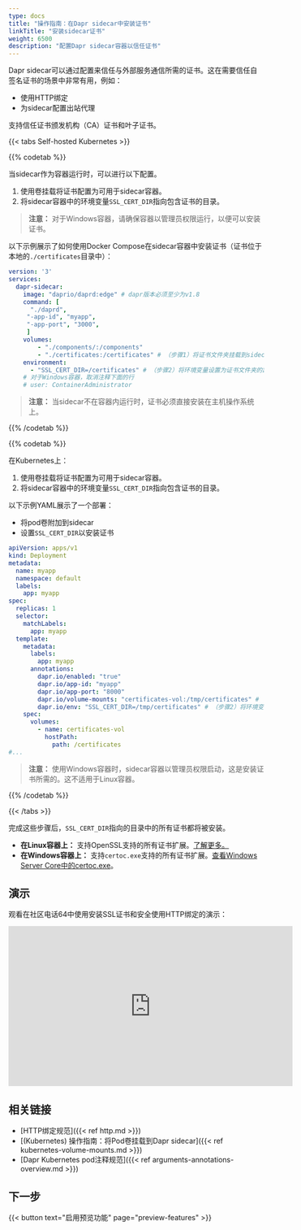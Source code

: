 ```yaml
---
type: docs
title: "操作指南：在Dapr sidecar中安装证书"
linkTitle: "安装sidecar证书"
weight: 6500
description: "配置Dapr sidecar容器以信任证书"
---
```


Dapr sidecar可以通过配置来信任与外部服务通信所需的证书。这在需要信任自签名证书的场景中非常有用，例如：
- 使用HTTP绑定
- 为sidecar配置出站代理

支持信任证书颁发机构（CA）证书和叶子证书。

{{< tabs Self-hosted Kubernetes >}}

<!--self-hosted-->
{{% codetab %}}

当sidecar作为容器运行时，可以进行以下配置。

1. 使用卷挂载将证书配置为可用于sidecar容器。
2. 将sidecar容器中的环境变量`SSL_CERT_DIR`指向包含证书的目录。

> **注意：** 对于Windows容器，请确保容器以管理员权限运行，以便可以安装证书。

以下示例展示了如何使用Docker Compose在sidecar容器中安装证书（证书位于本地的`./certificates`目录中）：

```yaml
version: '3'
services:
  dapr-sidecar:
    image: "daprio/daprd:edge" # dapr版本必须至少为v1.8
    command: [
      "./daprd",
     "-app-id", "myapp",
     "-app-port", "3000",
     ]
    volumes:
        - "./components/:/components"
        - "./certificates:/certificates" # （步骤1）将证书文件夹挂载到sidecar容器
    environment:
      - "SSL_CERT_DIR=/certificates" # （步骤2）将环境变量设置为证书文件夹的路径
    # 对于Windows容器，取消注释下面的行
    # user: ContainerAdministrator
```

> **注意：** 当sidecar不在容器内运行时，证书必须直接安装在主机操作系统上。

{{% /codetab %}}

<!--kubernetes-->
{{% codetab %}}

在Kubernetes上：

1. 使用卷挂载将证书配置为可用于sidecar容器。
2. 将sidecar容器中的环境变量`SSL_CERT_DIR`指向包含证书的目录。

以下示例YAML展示了一个部署：
- 将pod卷附加到sidecar
- 设置`SSL_CERT_DIR`以安装证书

```yaml
apiVersion: apps/v1
kind: Deployment
metadata:
  name: myapp
  namespace: default
  labels:
    app: myapp
spec:
  replicas: 1
  selector:
    matchLabels:
      app: myapp
  template:
    metadata:
      labels:
        app: myapp
      annotations:
        dapr.io/enabled: "true"
        dapr.io/app-id: "myapp"
        dapr.io/app-port: "8000"
        dapr.io/volume-mounts: "certificates-vol:/tmp/certificates" # （步骤1）将证书文件夹挂载到sidecar容器
        dapr.io/env: "SSL_CERT_DIR=/tmp/certificates" # （步骤2）将环境变量设置为证书文件夹的路径
    spec:
      volumes:
        - name: certificates-vol
          hostPath:
            path: /certificates
#...
```

> **注意：** 使用Windows容器时，sidecar容器以管理员权限启动，这是安装证书所需的。这不适用于Linux容器。

{{% /codetab %}}

{{< /tabs >}}

完成这些步骤后，`SSL_CERT_DIR`指向的目录中的所有证书都将被安装。

- **在Linux容器上：** 支持OpenSSL支持的所有证书扩展。[了解更多。](https://www.openssl.org/docs/man1.1.1/man1/openssl-rehash.html)
- **在Windows容器上：** 支持`certoc.exe`支持的所有证书扩展。[查看Windows Server Core中的certoc.exe](https://hub.docker.com/_/microsoft-windows-servercore)。

## 演示

观看在社区电话64中使用安装SSL证书和安全使用HTTP绑定的演示：

<div class="embed-responsive embed-responsive-16by9">
<iframe width="560" height="315" src="https://www.youtube-nocookie.com/embed/M0VM7GlphAU?start=800" title="YouTube视频播放器" frameborder="0" allow="accelerometer; autoplay; clipboard-write; encrypted-media; gyroscope; picture-in-picture" allowfullscreen></iframe>
</div>

## 相关链接
- [HTTP绑定规范]({{< ref http.md >}})
- [(Kubernetes) 操作指南：将Pod卷挂载到Dapr sidecar]({{< ref kubernetes-volume-mounts.md >}})
- [Dapr Kubernetes pod注释规范]({{< ref arguments-annotations-overview.md >}})

## 下一步

{{< button text="启用预览功能" page="preview-features" >}}
